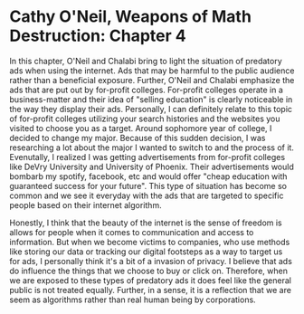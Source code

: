 <h1>Cathy O'Neil, Weapons of Math Destruction: Chapter 4</h1>


<p> In this chapter, O'Neil and Chalabi bring to light the situation of predatory ads when using the internet. Ads that may be harmful to the public audience rather than a beneficial exposure. Further, O'Neil and Chalabi emphasize the ads that are put out by for-profit colleges. For-profit colleges operate in a business-matter and their idea of "selling education" is clearly noticeable in the way they display their ads. Personally, I can definitely relate to this topic of for-profit colleges utilizing your search histories and the websites you visited to choose you as a target. Around sophomore year of college, I decided to change my major. Because of this sudden decision, I was researching a lot about the major I wanted to switch to and the process of it. Evenutally, I realized I was getting advertisements from for-profit colleges like DeVry University and University of Phoenix. Their advertisements would bombarb my spotify, facebook, etc and would offer "cheap education with guaranteed success for your future". This type of situation has become so common and we see it everyday with the ads that are targeted to specific people based on their internet algorithm.</p>

<p>Honestly, I think that the beauty of the internet is the sense of freedom is allows for people when it comes to communication and access to information. But when we become victims to companies, who use methods like storing our data or tracking our digital footsteps as a way to target us for ads, I personally think it's a bit of a invasion of privacy. I believe that ads do influence the things that we choose to buy or click on. Therefore, when we are exposed to these types of predatory ads it does feel like the general public is not treated equally. Further, in a sense, it is a reflection that we are seem as algorithms rather than real human being by corporations.</p>
